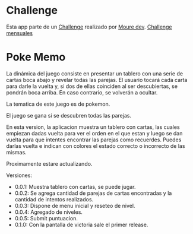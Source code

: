 # Challenge

Esta app parte de un [Challenge](https://go.rviewer.io/dev-memory-game-es/) realizado por [Moure dev](https://github.com/mouredev).
[Challenge mensuales](https://github.com/mouredev/Monthly-App-Challenge-2022)

# Poke Memo

La dinámica del juego consiste en presentar un tablero con una serie de cartas boca abajo y revelar todas las parejas. El usuario tocará cada carta para darle la vuelta y, si dos de ellas coinciden al ser descubiertas, se pondrán boca arriba. En caso contrario, se volverán a ocultar.

La tematica de este juego es de pokemon.

El juego se gana si se descubren todas las parejas.

En esta version, la aplicacion muestra un tablero con cartas, las cuales empiezan dadas vuelta para ver el orden en el que estan y luego se dan vuelta para que intentes encontrar las parejas como recuerdes. Puedes darlas vuelta e indican con colores el estado correcto o incorrecto de las mismas.

Proximamente estare actualizando.

Versiones:
- 0.0.1: Muestra tablero con cartas, se puede jugar.
- 0.0.2: Se agrega cantidad de parejas de cartas encontradas y la cantidad de intentos realizados.
- 0.0.3: Dispone de menu inicial y reseteo de nivel.
- 0.0.4: Agregado de niveles.
- 0.0.5: Submit puntuacion.
- 0.1.0: Con la pantalla de victoria sale el primer release.
